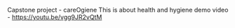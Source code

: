 Capstone project - careOgiene 
This is about health and hygiene 
demo video - https://youtu.be/vgg9JR2vQtM
